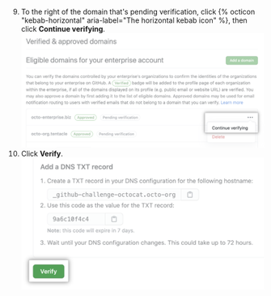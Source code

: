 9. To the right of the domain that's pending verification, click {% octicon "kebab-horizontal" aria-label="The horizontal kebab icon" %}, then click **Continue verifying**. ![Continue verifying domain button](/assets/images/help/organizations/continue-verifying-domain.png)
10. Click **Verify**. ![Verify button](/assets/images/help/organizations/verify-domain-final-button.png)